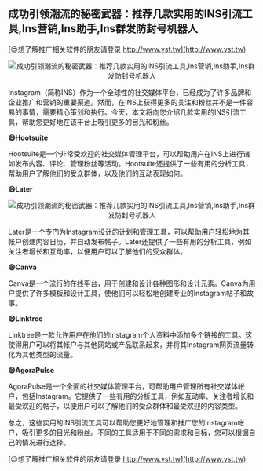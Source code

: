 ## **成功引领潮流的秘密武器：推荐几款实用的INS引流工具,Ins营销,Ins助手,Ins群发防封号机器人**

[😍想了解推广相关软件的朋友请登录 http://www.vst.tw](http://www.vst.tw)

 <center><img src="https://vst.tw/MP4/tuiguang/png/5.png" alt="成功引领潮流的秘密武器：推荐几款实用的INS引流工具,Ins营销,Ins助手,Ins群发防封号机器人"></center>

Instagram（简称INS）作为一个全球性的社交媒体平台，已经成为了许多品牌和企业推广和营销的重要渠道。然而，在INS上获得更多的关注和粉丝并不是一件容易的事情，需要精心策划和执行。今天，本文将向您介绍几款实用的INS引流工具，帮助您更好地在该平台上吸引更多的目光和粉丝。

**😄Hootsuite**

Hootsuite是一个非常受欢迎的社交媒体管理平台，可以帮助用户在INS上进行诸如发布内容、评论、管理粉丝等活动。Hootsuite还提供了一些有用的分析工具，帮助用户了解他们的受众群体，以及他们的互动表现如何。

**😄Later**

 <center><img src="https://vst.tw/MP4/tuiguang/png/4.png" alt="成功引领潮流的秘密武器：推荐几款实用的INS引流工具,Ins营销,Ins助手,Ins群发防封号机器人"></center>

Later是一个专门为Instagram设计的计划和管理工具，可以帮助用户轻松地为其帐户创建内容日历，并自动发布帖子。Later还提供了一些有用的分析工具，例如关注者增长和互动率，以便用户可以了解他们的受众群体。

**😄Canva**

Canva是一个流行的在线平台，用于创建和设计各种图形和设计元素。Canva为用户提供了许多模板和设计工具，使他们可以轻松地创建专业的Instagram帖子和故事。

**😄Linktree**

Linktree是一款允许用户在他们的Instagram个人资料中添加多个链接的工具。这使得用户可以将其帐户与其他网站或产品联系起来，并将其Instagram网页流量转化为其他类型的流量。

**😄AgoraPulse**

AgoraPulse是一个全面的社交媒体管理平台，可帮助用户管理所有社交媒体帐户，包括Instagram。它提供了一些有用的分析工具，例如互动率、关注者增长和最受欢迎的帖子，以便用户可以了解他们的受众群体和最受欢迎的内容类型。

总之，这些实用的INS引流工具可以帮助您更好地管理和推广您的Instagram帐户，吸引更多的目光和粉丝。不同的工具适用于不同的需求和目标，您可以根据自己的情况进行选择。

[😍想了解推广相关软件的朋友请登录 http://www.vst.tw](http://www.vst.tw)



